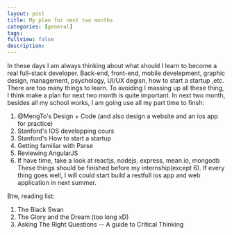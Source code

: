 ```yaml
---
layout: post
title: My plan for next two months
categories: [general]
tags: 
fullview: false
description: 
---
```



In these days I am always thinking about what should I learn to become a real full-stack developer. Back-end, front-end, mobile develepment, graphic design, management, psychology, UI/UX degisn, how to start a startup ,etc.  There are too many things to learn.  To avoiding I massing up all these thing, I think make a plan for next two month is quite important.
In next two month, besides all my school works, I am going use all my part time to finsh:

1. @MengTo's Design + Code (and also design a website and an ios app for practice)
2. Stanford's IOS developping cours
3. Stanford's How to start a startup
4. Getting familiar with Parse
5. Reviewing AngularJS
6. If have time, take a look at reactjs, nodejs, express, mean.io, mongodb
These things should be finished before my internship(except 6). If every thing goes well, I will could start build a restfull ios app and web application in next summer.

Btw, reading list:

1. The Black Swan
2. The Glory and the Dream (too long xD)
3. Asking The Right Questions -- A guide to Critical Thinking